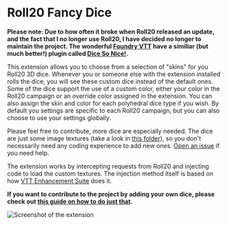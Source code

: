 # Roll20 Fancy Dice

**Please note: Due to how often it broke when Roll20 released an update, and the fact that I no longer use Roll20, I have decided no longer to maintain the project. The wonderful [Foundry VTT](https://foundryvtt.com/) have a similiar (but much better!) plugin called [Dice So Nice!](https://foundryvtt.com/packages/dice-so-nice).**

This extension allows you to choose from a selection of "skins" for you Roll20 3D dice. Whenever you or someone else with the extension installed rolls the dice, you will see these custom dice instead of the default ones. Some of the dice support the use of a custom color, either your color in the Roll20 campaign or an override color assigned in the extension. You can also assign the skin and color for each polyhedral dice type if you wish. By default you settings are specific to each Roll20 campaign, but you can also choose to use your settings globally.

Please feel free to contribute, more dice are especially needed. The dice are just some image textures (take a look in [this folder](https://github.com/tobloef/roll20-fancy-dice/tree/master/assets/custom-dice)), so you don't necessarily need any coding experience to add new ones. [Open an issue](https://github.com/tobloef/roll20-fancy-dice/issues/new) if you need help.

The extension works by intercepting requests from Roll20 and injecting code to load the custom textures. The injection method itself is based on how [VTT Enhancement Suite](https://github.com/justas-d/roll20-enhancement-suite) does it. 

**If you want to contribute to the project by adding your own dice, please check out [this guide on how to do just that](https://github.com/tobloef/roll20-fancy-dice/wiki/How-to-add-your-own-dice-to-the-extension).**

![Screenshot of the extension](https://github.com/tobloef/roll20-fancy-dice/blob/master/screenshot.png)
